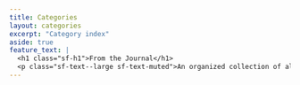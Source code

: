 ```yaml
---
title: Categories
layout: categories
excerpt: "Category index"
aside: true
feature_text: |
  <h1 class="sf-h1">From the Journal</h1>
  <p class="sf-text--large sf-text-muted">An organized collection of all posts. Filter by topic or browse the complete archive.</p>
---
```

